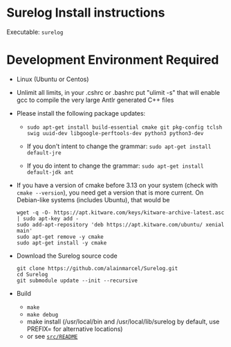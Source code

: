 # Surelog Install instructions

Executable: `surelog`

# Development Environment Required

* Linux (Ubuntu or Centos)

* Unlimit all limits, in your .cshrc or .bashrc put "ulimit -s"
  that will enable gcc to compile the very large Antlr generated C++ files

* Please install the following package updates:

   * `sudo apt-get install build-essential cmake git pkg-config tclsh swig uuid-dev libgoogle-perftools-dev python3 python3-dev`

   * If you don't intent to change the grammar: `sudo apt-get install default-jre`

   * If you do intent to change the grammar: `sudo apt-get install default-jdk ant`

* If you have a version of cmake before 3.13 on your system
  (check with `cmake --version`), you need get a version that is more current.
  On Debian-like systems (includes Ubuntu), that would be
  ```
  wget -q -O- https://apt.kitware.com/keys/kitware-archive-latest.asc | sudo apt-key add -
  sudo add-apt-repository 'deb https://apt.kitware.com/ubuntu/ xenial main'
  sudo apt-get remove -y cmake
  sudo apt-get install -y cmake
  ```

* Download the Surelog source code
  ```
  git clone https://github.com/alainmarcel/Surelog.git
  cd Surelog
  git submodule update --init --recursive
  ```

* Build
  * `make`
  * `make debug`
  * make install (/usr/local/bin and /usr/local/lib/surelog by default, use PREFIX=<path> for alternative locations)
  * or see [`src/README`](./src/README.md)
